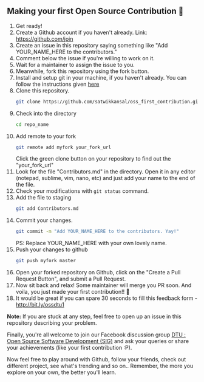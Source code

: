 ## Making your first Open Source Contribution :tada:

1. Get ready!
2. Create a Github account if you haven't already. Link: https://github.com/join
3. Create an issue in this repository saying something like "Add YOUR_NAME_HERE to the contributors."
4. Comment below the issue if you're willing to work on it.
5. Wait for a maintainer to assign the issue to you.
6. Meanwhile, fork this repository using the fork button.
7. Install and setup git in your machine, if you haven't already. You can follow the instructions given [here](https://git-scm.com/book/en/v2/Getting-Started-Installing-Git)
8. Clone this repository.
    ```sh
    git clone https://github.com/satwikkansal/oss_first_contribution.git
    ```
9. Check into the directory
    ```sh
    cd repo_name
    ```
10. Add remote to your fork
    ```sh
    git remote add myfork your_fork_url
    ```
    Click the green clone button on your repository to find out the "your_fork_url"
11. Look for the file "Contributors.md" in the directory. Open it in any editor (notepad, sublime, vim, nano, etc) and just add your name to the end of the file.
12. Check your modifications with `git status` command.
13. Add the file to staging
    ```sh
    git add Contributors.md
    ```
14. Commit your changes.
    ```sh
    git commit -m "Add YOUR_NAME_HERE to the contributors. Yay!"
    ```
    PS: Replace YOUR_NAME_HERE with your own lovely name.
15. Push your changes to github
    ```sh
    git push myfork master
    ```
16. Open your forked repository on Github, click on the "Create a Pull Request Button", and submit a Pull Request.
17. Now sit back and relax! Some maintainer will merge you PR soon. And voila, you just made your first contribution!! :tada:
18. It would be great if you can spare 30 seconds to fill this feedback form - http://bit.ly/ossdtu1

**Note:** If you are stuck at any step, feel free to open up an issue in this repository describing your problem.

Finally, you're all welcome to join our Facebook discussion group [DTU : Open Source Software Development (SIG)](https://www.facebook.com/groups/dtuosssig/) and ask your queries or share your achievements (like your first contribution :P).

Now feel free to play around with Github, follow your friends, check out different project, see what's trending and so on.. Remember, the more you explore on your own, the better you'll learn.
